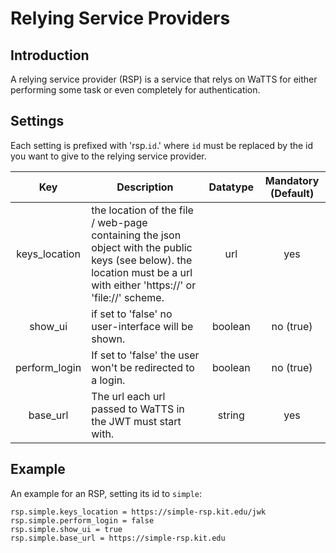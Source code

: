 # Relying Service Providers
## Introduction
A relying service provider (RSP) is a service that relys on WaTTS for either performing some
task or even completely for authentication.

## Settings
Each setting is prefixed with 'rsp.`id`.' where `id` must be replaced by the id
you want to give to the relying service provider.

| Key | Description | Datatype | Mandatory (Default) |
| :---: | --- | :---: | :---: |
| keys_location  | the location of the file / web-page containing the json object with the public keys (see below). the location must be a url with either 'https://' or 'file://' scheme. | url | yes |
| show_ui | if set to 'false' no user-interface will be shown. | boolean | no (true) |
| perform_login | If set to 'false' the user won't be redirected to a login. | boolean | no (true) |
| base_url | The url each url passed to WaTTS in the JWT must start with. | string | yes |



## Example
An example for an RSP, setting its id to `simple`:
```
rsp.simple.keys_location = https://simple-rsp.kit.edu/jwk
rsp.simple.perform_login = false
rsp.simple.show_ui = true
rsp.simple.base_url = https://simple-rsp.kit.edu
```

